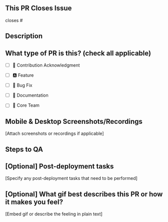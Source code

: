 
## This PR Closes Issue 
closes #

## Description

## What type of PR is this? (check all applicable)

- [ ] 🌟 Contribution Acknowledgment
- [ ] 🅰️ Feature
- [ ] 🐛 Bug Fix
- [ ] 📝 Documentation
- [ ] 👥 Core Team


## Mobile & Desktop Screenshots/Recordings
[Attach screenshots or recordings if applicable]

## Steps to QA

## [Optional] Post-deployment tasks
[Specify any post-deployment tasks that need to be performed]

## [Optional] What gif best describes this PR or how it makes you feel? 
[Embed gif or describe the feeling in plain text]
